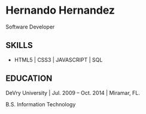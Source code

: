 # Hernando Hernandez
Software Developer

## SKILLS
- HTML5 | CSS3 | JAVASCRIPT | SQL

## EDUCATION
DeVry University | Jul. 2009 – Oct. 2014 | Miramar, FL.

B.S. Information Technology


